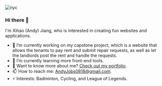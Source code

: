 ![nyc](https://user-images.githubusercontent.com/58491408/139173454-491b1e04-1065-41b7-871c-c66afb2cf394.jpg)

### Hi there 👋

I'm Xihao (Andy) Jiang, who is interested in creating fun websites and applications. 

- 🔭 I’m currently working on my capstone project, which is a website that allows the tenants to pay rent and submit repair requests, as well as let the landlords post the rent and handle the requests. 
- 🌱 I’m currently learning more front-end tools. 
- 💬 Want to know more about me? [Check out my portfolio](https://andyjiang0818.github.io/).
- 📫 How to reach me: AndyJobs0818@gmail.com. 
- ⚡ Interests: Badminton, Cycling, and League of Legends. 
